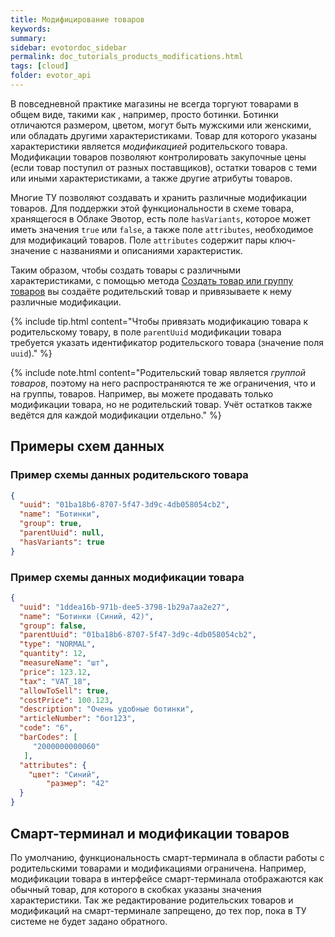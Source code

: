 ```yaml
---
title: Модифицирование товаров
keywords:
summary:
sidebar: evotordoc_sidebar
permalink: doc_tutorials_products_modifications.html
tags: [cloud]
folder: evotor_api
---
```


В повседневной практике магазины не всегда торгуют товарами в общем виде, такими как , например, просто ботинки. Ботинки отличаются размером, цветом, могут быть мужскими или женскими, или обладать другими характеристиками. Товар для которого указаны характеристики является *модификацией* родительского товара. Модификации товаров позволяют контролировать закупочные цены (если товар поступил от разных поставщиков), остатки товаров с теми или иными характеристиками, а также другие атрибуты товаров.

Многие ТУ позволяют создавать и хранить различные модификации товаров. Для поддержки этой функциональности в схеме товара, хранящегося в Облаке Эвотор, есть поле `hasVariants`, которое может иметь значения `true` или `false`, а также поле `attributes`, необходимое для модификаций товаров. Поле `attributes` содержит пары ключ-значение с названиями и описаниями характеристик.

Таким образом, чтобы создать товары с различными характеристиками, с помощью метода [Создать товар или группу товаров](./) вы создаёте родительский товар и привязываете к нему различные модификации.

{% include tip.html content="Чтобы привязать модификацию товара к родительскому товару, в поле `parentUuid` модификации товара требуется указать идентификатор родительского товара (значение поля `uuid`)." %}

{% include note.html content="Родительский товар является *группой товаров*, поэтому на него распространяются те же ограничения, что и на группы, товаров. Например, вы можете продавать только модификации товара, но не родительский товар. Учёт остатков также ведётся для каждой модификации отдельно." %}

## Примеры схем данных

### Пример схемы данных родительского товара

```JSON
{
  "uuid": "01ba18b6-8707-5f47-3d9c-4db058054cb2",
  "name": "Ботинки",
  "group": true,
  "parentUuid": null,
  "hasVariants": true
}
```

### Пример схемы данных модификации товара

```JSON
{
  "uuid": "1ddea16b-971b-dee5-3798-1b29a7aa2e27",
  "name": "Ботинки (Синий, 42)",
  "group": false,
  "parentUuid": "01ba18b6-8707-5f47-3d9c-4db058054cb2",
  "type": "NORMAL",
  "quantity": 12,
  "measureName": "шт",
  "price": 123.12,
  "tax": "VAT_18",
  "allowToSell": true,
  "costPrice": 100.123,
  "description": "Очень удобные ботинки",
  "articleNumber": "бот123",
  "code": "6",
  "barCodes": [
     "2000000000060"
   ],
  "attributes": {
    "цвет": "Синий",
		"размер": "42"
  }
}
```

## Смарт-терминал и модификации товаров

По умолчанию, функциональность смарт-терминала в области работы с родительскими товарами и модификациями ограничена. Например, модификации товара в интерфейсе смарт-терминала отображаются как обычный товар, для которого в скобках указаны значения характеристики. Так же редактирование родительских товаров и модификаций на смарт-терминале запрещено, до тех пор, пока в ТУ системе не будет задано обратного.
